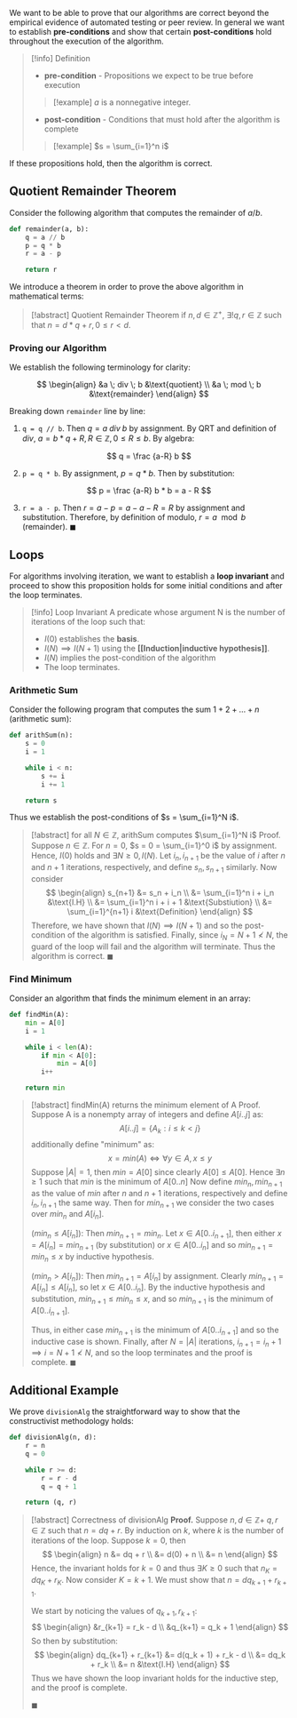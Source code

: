 We want to be able to prove that our algorithms are correct beyond the empirical evidence of automated testing or peer review. In general we want to establish **pre-conditions** and show that certain **post-conditions** hold throughout the execution of the algorithm.

> [!info] Definition
> - **pre-condition** - Propositions we expect to be true before execution
> > [!example]
> > $a$ is a nonnegative integer.
> - **post-condition** - Conditions that must hold after the algorithm is complete
> > [!example]
> > $s = \sum_{i=1}^n i$

If these propositions hold, then the algorithm is correct.

## Quotient Remainder Theorem

Consider the following algorithm that computes the remainder of $a/b$.

```Python
def remainder(a, b):
	q = a // b
	p = q * b
	r = a - p

	return r
```

We introduce a theorem in order to prove the above algorithm in mathematical terms:

> [!abstract] Quotient Remainder Theorem
> if $n,d \in \mathbb{Z}^+$, $\exists! q, r \in \mathbb{Z}$ such that $n = d * q + r, 0 \leq r \lt d$.

### Proving our Algorithm

We establish the following terminology for clarity:

$$
\begin{align}
&a \; div \; b &\text{quotient} \\
&a \; mod \; b &\text{remainder}
\end{align}
$$

Breaking down `remainder` line by line:

1. `q = q // b`. Then $q = a \; div \; b$ by assignment. By QRT and definition of $div$, $a = b * q + R, R \in \mathbb{Z}, 0 \leq R \le b$. By algebra:

$$
q = \frac {a-R} b
$$

2. `p = q * b`. By assignment, $p = q * b$. Then by substitution:

$$
p = \frac {a-R} b * b = a - R
$$

3. `r = a - p`. Then $r = a - p = a - a - R = R$ by assignment and substitution. Therefore, by definition of modulo, $r = a \mod b$ (remainder). $\blacksquare$

## Loops

For algorithms involving iteration, we want to establish a **loop invariant** and proceed to show this proposition holds for some initial conditions and after the loop terminates.

> [!info] Loop Invariant
> A predicate whose argument N is the number of iterations of the loop such that:
> - $I(0)$ establishes the **basis**.
> - $I(N) \implies I(N+1)$ using the **[[Induction|inductive hypothesis]]**.
> - $I(N)$ implies the post-condition of the algorithm
> - The loop terminates.

### Arithmetic Sum

Consider the following program that computes the sum $1 + 2 + \dots + n$ (arithmetic sum):

```Python
def arithSum(n):
	s = 0
	i = 1

	while i < n:
		s += i
		i += 1

	return s
```

Thus we establish the post-conditions of $s = \sum_{i=1}^N i$.

> [!abstract] for all $N \in \mathbb{Z}$, arithSum computes $\sum_{i=1}^N i$
> Proof. Suppose $n \in \mathbb{Z}$. For $n = 0$, $s = 0 = \sum_{i=1}^0 i$ by assignment. Hence, $I(0)$ holds and $\exists N \geq 0, I(N)$.
> Let $i_n, i_{n+1}$ be the value of $i$ after $n$ and $n+1$ iterations, respectively, and define $s_n, s_{n+1}$ similarly. Now consider
> $$
> \begin{align}
> s_{n+1} &= s_n + i_n \\
> &= \sum_{i=1}^n i + i_n &\text{I.H} \\
> &= \sum_{i=1}^n i + i + 1 &\text{Substiution} \\
> &= \sum_{i=1}^{n+1} i &\text{Definition}
> \end{align}
> $$
> Therefore, we have shown that $I(N) \implies I(N+1)$ and so the post-condition of the algorithm is satisfied.
> Finally, since $i_{N} = N + 1 \not \lt N$, the guard of the loop will fail and the algorithm will terminate. Thus the algorithm is correct.
> $\blacksquare$

### Find Minimum

Consider an algorithm that finds the minimum element in an array:

```Python
def findMin(A):
	min = A[0]
	i = 1

	while i < len(A):
		if min < A[0]:
			min = A[0]
		i++

	return min
```

> [!abstract] findMin(A) returns the minimum element of A
> Proof. Suppose A is a nonempty array of integers and define $A[i..j]$ as:
> $$
> A[i..j] = \{ A_k : i \leq k \lt j \}
> $$
> additionally define "minimum" as:
> $$
> x = min(A) \iff \forall y \in A, x \leq y
> $$
> Suppose $|A| = 1$, then $min = A[0]$ since clearly $A[0] \leq A[0]$. Hence $\exists n \geq 1$ such that $min$ is the minimum of $A[0..n]$
> Now define $min_n, min_{n+1}$ as the value of $min$ after $n$ and $n+1$ iterations, respectively and define $i_n, i_{n+1}$ the same way. Then for $min_{n+1}$ we consider the two cases over $min_n$ and $A[i_n]$.
>
> ($min_n \leq A[i_n]$): Then $min_{n+1} = min_n$. Let $x \in A[0..i_{n+1}]$, then either $x = A[i_n] = min_{n+1}$ (by substitution) or $x \in A[0..i_n]$ and so $min_{n+1} = min_n \leq x$ by inductive hypothesis.
>
> ($min_n \gt A[i_n]$): Then $min_{n+1} = A[i_n]$ by assignment. Clearly $min_{n+1} = A[i_n] \leq A[i_n]$, so let $x \in A[0..i_n]$. By the inductive hypothesis and substitution, $min_{n+1} \leq min_n \leq x$, and so $min_{n+1}$ is the minimum of $A[0..i_{n+1}]$.
>
> Thus, in either case $min_{n+1}$ is the minimum of $A[0..i_{n+1}]$ and so the inductive case is shown. Finally, after $N = |A|$ iterations, $i_{n+1} = i_{n} + 1 \implies i = N + 1 \not \lt N$, and so the loop terminates and the proof is complete.
> $\blacksquare$

## Additional Example

We prove `divisionAlg` the straightforward way to show that the constructivist methodology holds:

```Python
def divisionAlg(n, d):
	r = n
	q = 0

	while r >= d:
		r = r - d
		q = q + 1

	return (q, r)
```

> [!abstract] Correctness of divisionAlg
> **Proof.**
> Suppose $n, d \in \mathbb{Z}+ \; q, r \in \mathbb{Z}$ such that $n = dq + r$. By induction on $k$, where $k$ is the number of iterations of the loop. Suppose $k = 0$, then
> $$
> \begin{align}
> n &= dq + r \\
> &= d(0) + n \\
> &= n
> \end{align}
> $$
> Hence, the invariant holds for $k = 0$ and thus $\exists K \geq 0$ such that $n_K = dq_K + r_K$. Now consider $K = k + 1$. We must show that $n = dq_{k+1} + r_{k+1}$.
>
> We start by noticing the values of $q_{k+1}, r_{k+1}$:
> $$
> \begin{align}
> &r_{k+1} = r_k - d \\
> &q_{k+1} = q_k + 1
> \end{align}
> $$
> So then by substitution:
> $$
> \begin{align}
> dq_{k+1} + r_{k+1} &= d(q_k + 1) + r_k - d \\
> &= dq_k + r_k \\
> &= n &\text{I.H}
> \end{align}
> $$
> Thus we have shown the loop invariant holds for the inductive step, and the proof is complete.
>
> $\blacksquare$